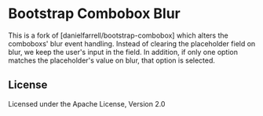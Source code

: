# Bootstrap Combobox Blur

This is a fork of [danielfarrell/bootstrap-combobox] which alters the comboboxs' blur event handling. Instead of clearing the placeholder field on blur, we keep the user's input in the field. In addition, if only one option matches the placeholder's value on blur, that option is selected.

## License

Licensed under the Apache License, Version 2.0
